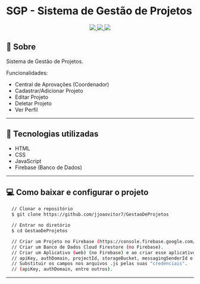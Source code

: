 # SGP - Sistema de Gestão de Projetos

<p align="center">
  <a href="https://forthebadge.com"> <img src="https://forthebadge.com/images/badges/uses-html.svg" /> </a>
  <a href="https://forthebadge.com"> <img src="https://forthebadge.com/images/badges/uses-css.svg" /> </a>
  <a href="https://forthebadge.com"> <img src="https://forthebadge.com/images/badges/uses-js.svg" /> </a>
</p>

## :scroll: Sobre
Sistema de Gestão de Projetos.

Funcionalidades:
* Central de Aprovações (Coordenador)
* Cadastrar/Adicionar Projeto
* Editar Projeto
* Deletar Projeto
* Ver Perfil

---


## :rocket: Tecnologias utilizadas
* HTML
* CSS
* JavaScript
* Firebase (Banco de Dados)

---


## :computer: Como baixar e configurar o projeto
```bash
  // Clonar o repositório
  $ git clone https://github.com/jjoaovitor7/GestaoDeProjetos

  // Entrar no diretório
  $ cd GestaoDeProjetos

  // Criar um Projeto no Firebase (https://console.firebase.google.com/).
  // Criar um Banco de Dados Cloud Firestore (no Firebase).
  // Criar um Aplicativo (web) (no Firebase) e ao criar esse aplicativo você terá acesso à:
  // apiKey, authDomain, projectId, storageBucket, messagingSenderId e ao appId.
  // Substituir os campos nos arquivos .js pelas suas "credenciais".
  // (apiKey, authDomain, entre outros).
```

---
